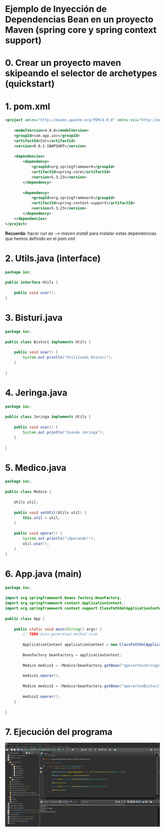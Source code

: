 # Ejemplo de Inyección de Dependencias Bean en un proyecto Maven (spring core y spring context support)

# 0. Crear un proyecto maven skipeando el selector de archetypes (quickstart)

# 1. pom.xml

```xml
<project xmlns="http://maven.apache.org/POM/4.0.0" xmlns:xsi="http://www.w3.org/2001/XMLSchema-instance" xsi:schemaLocation="http://maven.apache.org/POM/4.0.0 https://maven.apache.org/xsd/maven-4.0.0.xsd">
  
  	<modelVersion>4.0.0</modelVersion>
  	<groupId>com.app.ioc</groupId>
  	<artifactId>IoC</artifactId>
  	<version>0.0.1-SNAPSHOT</version>

	<dependencies>
		<dependency>
		    <groupId>org.springframework</groupId>
		    <artifactId>spring-core</artifactId>
		    <version>5.3.23</version>
		</dependency>

		<dependency>
		    <groupId>org.springframework</groupId>
		    <artifactId>spring-context-support</artifactId>
		    <version>5.3.23</version>
		</dependency>
	</dependencies>
</project>
```

**Recuerda**: hacer *run as --> maven install* para instalar estas dependencias que hemos definido en el pom.xml

# 2. Utils.java (interface)

```java
package ioc;

public interface Utils {

	public void usar();
}
```

# 3. Bisturi.java

```java
package ioc;

public class Bisturi implements Utils {

	public void usar() {
		System.out.println("Utilizando Bisturi");
	}

}
```

# 4. Jeringa.java

```java
package ioc;

public class Jeringa implements Utils {

	public void usar() {
		System.out.println("Usando Jeringa");
	}

}
```

# 5. Medico.java

```java
package ioc;

public class Medico {

	Utils util;
	
	public void setUtil(Utils util) {
		this.util = util;
	}
	
	public void operar() {
		System.out.println("¡Operando!");
		util.usar();
	}
}
```

# 6. App.java (main)

```java
package ioc;

import org.springframework.beans.factory.BeanFactory;
import org.springframework.context.ApplicationContext;
import org.springframework.context.support.ClassPathXmlApplicationContext;

public class App {

	public static void main(String[] args) {
		// TODO Auto-generated method stub

		ApplicationContext applicationContext = new ClassPathXmlApplicationContext("bean.xml");
		
		BeanFactory beanFactory = applicationContext;
		
		Medico medico1 = (Medico)beanFactory.getBean("operarConJeringa");
		
		medico1.operar();
		
		Medico medico2 = (Medico)beanFactory.getBean("operarConBisturi");
		
		medico2.operar();
	}

}
```

# 7. Ejecución del programa

![](./1.png)
